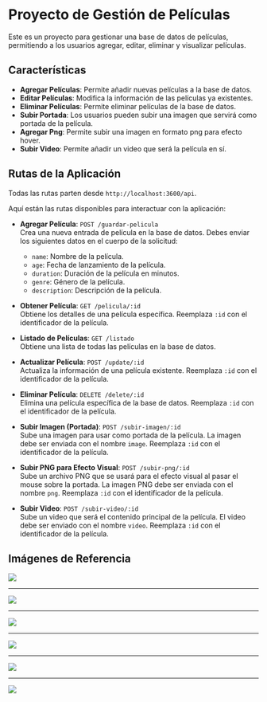 # Proyecto de Gestión de Películas

Este es un proyecto para gestionar una base de datos de películas, permitiendo a los usuarios agregar, editar, eliminar y visualizar películas.

## Características

- **Agregar Películas**: Permite añadir nuevas películas a la base de datos.
- **Editar Películas**: Modifica la información de las películas ya existentes.
- **Eliminar Películas**: Permite eliminar películas de la base de datos.
- **Subir Portada**: Los usuarios pueden subir una imagen que servirá como portada de la película.
- **Agregar Png**: Permite subir una imagen en formato png para efecto hover.
- **Subir Video**: Permite añadir un video que será la película en sí.

## Rutas de la Aplicación

Todas las rutas parten desde `http://localhost:3600/api`.

Aquí están las rutas disponibles para interactuar con la aplicación:

- **Agregar Película**: `POST /guardar-pelicula`  
  Crea una nueva entrada de película en la base de datos. Debes enviar los siguientes datos en el cuerpo de la solicitud:
  - `name`: Nombre de la película.
  - `age`: Fecha de lanzamiento de la película.
  - `duration`: Duración de la película en minutos.
  - `genre`: Género de la película.
  - `description`: Descripción de la película.

- **Obtener Película**: `GET /pelicula/:id`  
  Obtiene los detalles de una película específica. Reemplaza `:id` con el identificador de la película.

- **Listado de Películas**: `GET /listado`  
  Obtiene una lista de todas las películas en la base de datos.

- **Actualizar Película**: `POST /update/:id`  
  Actualiza la información de una película existente. Reemplaza `:id` con el identificador de la película.

- **Eliminar Película**: `DELETE /delete/:id`  
  Elimina una película específica de la base de datos. Reemplaza `:id` con el identificador de la película.

- **Subir Imagen (Portada)**: `POST /subir-imagen/:id`  
  Sube una imagen para usar como portada de la película. La imagen debe ser enviada con el nombre `image`. Reemplaza `:id` con el identificador de la película.

- **Subir PNG para Efecto Visual**: `POST /subir-png/:id`  
  Sube un archivo PNG que se usará para el efecto visual al pasar el mouse sobre la portada. La imagen PNG debe ser enviada con el nombre `png`. Reemplaza `:id` con el identificador de la película.

- **Subir Video**: `POST /subir-video/:id`  
  Sube un video que será el contenido principal de la película. El video debe ser enviado con el nombre `video`. Reemplaza `:id` con el identificador de la película.

## Imágenes de Referencia

<img src="https://github.com/user-attachments/assets/64884382-fc65-48c5-a484-a3085e493910">
<hr>
<img src="https://github.com/user-attachments/assets/4c74f105-1942-44eb-9efc-d183e1c2f632">
<hr>
<img src="https://github.com/user-attachments/assets/0fd6361c-68ce-4f10-91fe-13e7f2ea656f">
<hr>
<img src="https://github.com/user-attachments/assets/7cb3dbf9-7236-40d5-a11a-7eba0e26ebef">
<hr>
<img src="https://github.com/user-attachments/assets/75cb5602-4291-4736-82c5-12f50ebdcb6a">
<hr>
<img src="https://github.com/user-attachments/assets/afc9ded8-bf91-4d89-9678-0a0a825c433f">